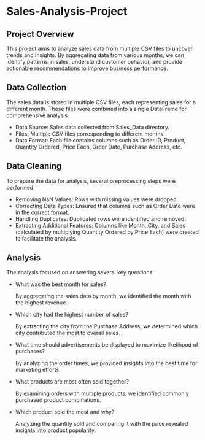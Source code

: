 # Sales-Analysis-Project

## Project Overview

This project aims to analyze sales data from multiple CSV files to uncover trends and insights. By aggregating data from various months, we can identify patterns in sales, understand customer behavior, and provide actionable recommendations to improve business performance.

## Data Collection

The sales data is stored in multiple CSV files, each representing sales for a different month. These files were combined into a single DataFrame for comprehensive analysis.

- Data Source: Sales data collected from Sales_Data directory.
- Files: Multiple CSV files corresponding to different months.
- Data Format: Each file contains columns such as Order ID, Product, Quantity Ordered, Price Each, Order Date, Purchase Address, etc.

## Data Cleaning

To prepare the data for analysis, several preprocessing steps were performed:

- Removing NaN Values: Rows with missing values were dropped.
- Correcting Data Types: Ensured that columns such as Order Date were in the correct format.
- Handling Duplicates: Duplicated rows were identified and removed.
- Extracting Additional Features: Columns like Month, City, and Sales (calculated by multiplying Quantity Ordered by Price Each) were created to facilitate the analysis.

## Analysis

The analysis focused on answering several key questions:

- What was the best month for sales?

  By aggregating the sales data by month, we identified the month with the highest revenue.

- Which city had the highest number of sales?

  By extracting the city from the Purchase Address, we determined which city contributed the most to overall sales.

- What time should advertisements be displayed to maximize likelihood of purchases?

  By analyzing the order times, we provided insights into the best time for marketing efforts.

- What products are most often sold together?

  By examining orders with multiple products, we identified commonly purchased product combinations.

- Which product sold the most and why?

  Analyzing the quantity sold and comparing it with the price revealed insights into product popularity.
